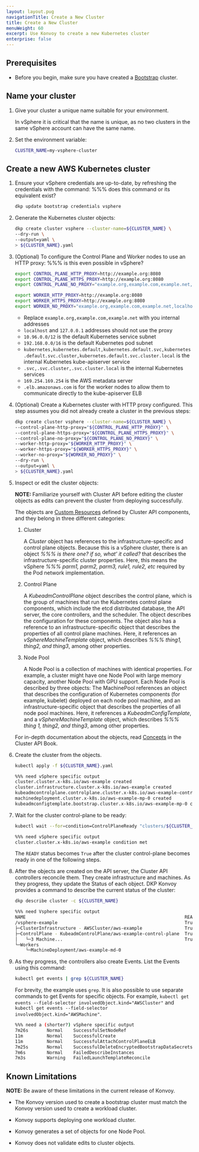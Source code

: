 ```yaml
---
layout: layout.pug
navigationTitle: Create a New Cluster
title: Create a New Cluster
menuWeight: 60
excerpt: Use Konvoy to create a new Kubernetes cluster
enterprise: false
---
```


## Prerequisites

- Before you begin, make sure you have created a [Bootstrap][bootstrap] cluster.

## Name your cluster

1.  Give your cluster a unique name suitable for your environment.

    In vSphere it is critical that the name is unique, as no two clusters in the same vSphere account can have the same name.

1.  Set the environment variable:

    ```sh
    CLUSTER_NAME=my-vsphere-cluster
    ```

## Create a new AWS Kubernetes cluster

1.  Ensure your vSphere credentials are up-to-date, by refreshing the credentials with the command: %%% does this command or its equivalent exist?

    ```bash
    dkp update bootstrap credentials vsphere
    ```

1.  Generate the Kubernetes cluster objects:

    ```bash
    dkp create cluster vsphere --cluster-name=${CLUSTER_NAME} \
    --dry-run \
    --output=yaml \
    > ${CLUSTER_NAME}.yaml
    ```

1.  (Optional) To configure the Control Plane and Worker nodes to use an HTTP proxy: %%% is this even possible in vSphere?

    ```bash
    export CONTROL_PLANE_HTTP_PROXY=http://example.org:8080
    export CONTROL_PLANE_HTTPS_PROXY=http://example.org:8080
    export CONTROL_PLANE_NO_PROXY="example.org,example.com,example.net,localhost,127.0.0.1,10.96.0.0/12,192.168.0.0/16,kubernetes,kubernetes.default,kubernetes.default.svc,kubernetes.default.svc.cluster,kubernetes.default.svc.cluster.local,.svc,.svc.cluster,.svc.cluster.local,169.254.169.254,.elb.amazonaws.com"

    export WORKER_HTTP_PROXY=http://example.org:8080
    export WORKER_HTTPS_PROXY=http://example.org:8080
    export WORKER_NO_PROXY="example.org,example.com,example.net,localhost,127.0.0.1,10.96.0.0/12,192.168.0.0/16,kubernetes,kubernetes.default,kubernetes.default.svc,kubernetes.default.svc.cluster,kubernetes.default.svc.cluster.local,.svc,.svc.cluster,.svc.cluster.local,169.254.169.254,.elb.amazonaws.com"
    ```

    - Replace `example.org,example.com,example.net` with you internal addresses
    - `localhost` and `127.0.0.1` addresses should not use the proxy
    - `10.96.0.0/12` is the default Kubernetes service subnet
    - `192.168.0.0/16` is the default Kubernetes pod subnet
    - `kubernetes,kubernetes.default,kubernetes.default.svc,kubernetes.default.svc.cluster,kubernetes.default.svc.cluster.local` is the internal Kubernetes kube-apiserver service
    - `.svc,.svc.cluster,.svc.cluster.local` is the internal Kubernetes services
    - `169.254.169.254` is the AWS metadata server
    - `.elb.amazonaws.com` is for the worker nodes to allow them to communicate directly to the kube-apiserver ELB

1.  (Optional) Create a Kubernetes cluster with HTTP proxy configured. This step assumes you did not already create a cluster in the previous steps:

    ```bash
    dkp create cluster vsphere --cluster-name=${CLUSTER_NAME} \
    --control-plane-http-proxy="${CONTROL_PLANE_HTTP_PROXY}" \
    --control-plane-https-proxy="${CONTROL_PLANE_HTTPS_PROXY}" \
    --control-plane-no-proxy="${CONTROL_PLANE_NO_PROXY}" \
    --worker-http-proxy="${WORKER_HTTP_PROXY}" \
    --worker-https-proxy="${WORKER_HTTPS_PROXY}" \
    --worker-no-proxy="${WORKER_NO_PROXY}" \
    --dry-run \
    --output=yaml \
    > ${CLUSTER_NAME}.yaml
    ```

1.  Inspect or edit the cluster objects:

    <p class="message--note"><strong>NOTE: </strong>Familiarize yourself with Cluster API before editing the cluster objects as edits can prevent the cluster from deploying successfully.</p>

    The objects are [Custom Resources][k8s_custom_resources] defined by Cluster API components, and they belong in three different categories:

    1.  Cluster

        A _Cluster_ object has references to the infrastructure-specific and control plane objects. Because this is a vSphere cluster, there is an object _%%% is there one? if so, what' it called?_ that describes the infrastructure-specific cluster properties. Here, this means the vSphere _%%% parm1, parm2, parm3, rule1, rule2, etc_ required by the Pod network implementation.

    1.  Control Plane

        A _KubeadmControlPlane_ object describes the control plane, which is the group of machines that run the Kubernetes control plane components, which include the etcd distributed database, the API server, the core controllers, and the scheduler. The object describes the configuration for these components. The object also has a reference to an infrastructure-specific object that describes the properties of all control plane machines. Here, it references an _vSphereMachineTemplate_ object, which describes _%%% thing1, thing2, and thing3_, among other properties.

    1.  Node Pool

        A Node Pool is a collection of machines with identical properties. For example, a cluster might have one Node Pool with large memory capacity, another Node Pool with GPU support. Each Node Pool is described by three objects: The MachinePool references an object that describes the configuration of Kubernetes components (for example, kubelet) deployed on each node pool machine, and an infrastructure-specific object that describes the properties of all node pool machines. Here, it references a _KubeadmConfigTemplate_, and a _vSphereMachineTemplate_ object, which describes _%%% thing 1, thing2, and thing3_, among other properties.

    For in-depth documentation about the objects, read [Concepts][capi_concepts] in the Cluster API Book.

1.  Create the cluster from the objects.

    ```bash
    kubectl apply -f ${CLUSTER_NAME}.yaml
    ```

    ```sh
    %%% need vSphere specific output
    cluster.cluster.x-k8s.io/aws-example created
    cluster.infrastructure.cluster.x-k8s.io/aws-example created
    kubeadmcontrolplane.controlplane.cluster.x-k8s.io/aws-example-control-plane created
    machinedeployment.cluster.x-k8s.io/aws-example-mp-0 created
    kubeadmconfigtemplate.bootstrap.cluster.x-k8s.io/aws-example-mp-0 created
    ```

1.  Wait for the cluster control-plane to be ready:

    ```bash
    kubectl wait --for=condition=ControlPlaneReady "clusters/${CLUSTER_NAME}" --timeout=20m
    ```

    ```sh
    %%% need vSphere specific output
    cluster.cluster.x-k8s.io/aws-example condition met
    ```

    The `READY` status becomes `True` after the cluster control-plane becomes ready in one of the following steps.

1.  After the objects are created on the API server, the Cluster API controllers reconcile them. They create infrastructure and machines. As they progress, they update the Status of each object. DKP Konvoy provides a command to describe the current status of the cluster:

    ```bash
    dkp describe cluster -c ${CLUSTER_NAME}
    ```

    ```sh
    %%% need Vsphere specific output
    NAME                                                            READY  SEVERITY  REASON  SINCE  MESSAGE
    /vsphere-example                                                True                     35s
    ├─ClusterInfrastructure - AWSCluster/aws-example                True                     4m47s
    ├─ControlPlane - KubeadmControlPlane/aws-example-control-plane  True                     36s
    │   └─3 Machine...                                              True                     4m20s
    └─Workers
        └─MachineDeployment/aws-example-md-0
    ```

1.  As they progress, the controllers also create Events. List the Events using this command:

    ```bash
    kubectl get events | grep ${CLUSTER_NAME}
    ```

    For brevity, the example uses `grep`. It is also possible to use separate commands to get Events for specific objects. For example, `kubectl get events --field-selector involvedObject.kind="AWSCluster"` and `kubectl get events --field-selector involvedObject.kind="AWSMachine"`.

    ```sh
    %%% need a (shorter?) vSphere specific output
    7m26s       Normal    SuccessfulSetNodeRef                            machine/aws-example-control-plane-2wb9q      ip-10-0-182-218.us-west-2.compute.internal
    11m         Normal    SuccessfulCreate                                awsmachine/aws-example-control-plane-vcjkr   Created new control-plane instance with id "i-0dde024e80ae3de7a"
    11m         Normal    SuccessfulAttachControlPlaneELB                 awsmachine/aws-example-control-plane-vcjkr   Control plane instance "i-0dde024e80ae3de7a" is registered with load balancer
    7m25s       Normal    SuccessfulDeleteEncryptedBootstrapDataSecrets   awsmachine/aws-example-control-plane-vcjkr   AWS Secret entries containing userdata deleted
    7m6s        Normal    FailedDescribeInstances                         awsmachinepool/aws-example-mp-0              No Auto Scaling Groups with aws-example-mp-0 found
    7m3s        Warning   FailedLaunchTemplateReconcile                   awsmachinepool/aws-example-mp-0              Failed to reconcile launch template: 
    ```

## Known Limitations

<p class="message--note"><strong>NOTE: </strong>Be aware of these limitations in the current release of Konvoy.</p>

- The Konvoy version used to create a bootstrap cluster must match the Konvoy version used to create a workload cluster.

- Konvoy supports deploying one workload cluster.

- Konvoy generates a set of objects for one Node Pool.

- Konvoy does not validate edits to cluster objects.

[bootstrap]: ../bootstrap
[capi_concepts]: https://cluster-api.sigs.k8s.io/user/concepts.html
[k8s_custom_resources]: https://kubernetes.io/docs/concepts/extend-kubernetes/api-extension/custom-resources/
